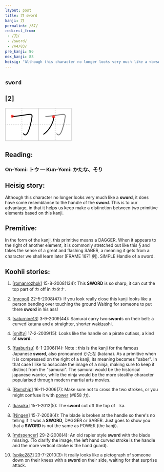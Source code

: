 ```yaml
---
layout: post
title: 刀 sword
kanji: 刀
permalink: /87/
redirect_from:
 - /刀/
 - /sword/
 - /v4/83/
pre_kanji: 86
nex_kanji: 88
heisig: "Although this character no longer looks very much like a <b>sword</b>, it does have some resemblance to the handle of the <b>sword</b>. This is to our advantage, in that it helps us keep make a distinction between two primitive elements based on this kanji. In the form of the kanji, this primitive means a DAGGER. When it appears to the right of another element, it is commonly stretched out like this § and takes the sense of a great and flashing SABER, a meaning it gets from a character we shall learn later (FRAME 1671 剣). SIMPLE Handle of a sword."
---
```


## `sword`

## [2]

<div class="stroke"><img src="../images/E58880.png" /></div>

## Reading:

### On-Yomi: トウ &mdash; Kun-Yomi: かたな、そり

## Heisig story:

Although this character no longer looks very much like a <b>sword</b>, it does have some resemblance to the handle of the <b>sword</b>. This is to our advantage, in that it helps us keep make a distinction between two primitive elements based on this kanji.

## Premitive:

In the form of the kanji, this primitive means a DAGGER. When it appears to the right of another element, it is commonly stretched out like this § and takes the sense of a great and flashing SABER, a meaning it gets from a character we shall learn later (FRAME 1671 剣). SIMPLE Handle of a sword.

## Koohii stories:

1) [<a href="http://kanji.koohii.com/profile/romanrozhok">romanrozhok</a>] 15-8-2008(134): This<strong> SWORD</strong> is so sharp, it can cut the top part of カ off in カタナ.

2) [<a href="http://kanji.koohii.com/profile/mrcool">mrcool</a>] 22-5-2008(47): If you look really close this kanji looks like a person bending over touching the ground Waiting for someone to put there<strong> sword</strong> in his ass!

3) [<a href="http://kanji.koohii.com/profile/saturnine13">saturnine13</a>] 3-9-2009(44): Samurai carry two<strong> sword</strong>s on their belt: a curved katana and a straighter, shorter wakizashi.

4) [<a href="http://kanji.koohii.com/profile/snifty">snifty</a>] 17-2-2009(15): Looks like the handle on a pirate cutlass, a kind of<strong> sword</strong>.

5) [<a href="http://kanji.koohii.com/profile/fuaburisu">fuaburisu</a>] 6-1-2006(14): Note : this is the kanji for the famous Japanese<strong> sword</strong>, also pronounced かたな (katana). As a primitive when it is compressed on the right of a kanji, its meaning becomes &quot;saber&quot;. In that case I like to associate the image of a ninja, making sure to keep it distinct from the &quot;samurai&quot;. The samurai would be the historical japanese warrior, while the ninja would be the more stealthy character popularised through modern martial arts movies.

6) [<a href="http://kanji.koohii.com/profile/Ramchip">Ramchip</a>] 16-11-2006(7): Make sure not to cross the two strokes, or you might confuse it with <a href="../v4/858">power</a> (#858 力).

7) [<a href="http://kanji.koohii.com/profile/kasuka">kasuka</a>] 15-1-2012(5): The<strong> sword</strong> cut off the top of　ka.

8) [<a href="http://kanji.koohii.com/profile/Ningen">Ningen</a>] 15-7-2008(4): The blade is broken at the handle so there&#039;s no telling if it was a<strong> SWORD</strong>, DAGGER or SABER. Just goes to show you that a<strong> SWORD</strong> is not the same as POWER (the kanji).

9) [<a href="http://kanji.koohii.com/profile/mdspencer">mdspencer</a>] 29-2-2008(4): An old rapier style<strong> sword</strong> with the blade missing. (To clarify the image, the left hand curved stroke is the handle and the more vertical stroke is the hand guard).

10) [<a href="http://kanji.koohii.com/profile/spike287">spike287</a>] 23-7-2010(3): It really looks like a pictograph of someone down on their knees with a<strong> sword</strong> on their side, waiting for that surprise attack.
